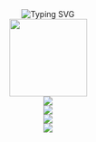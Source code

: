  <!-- dynamic typing effect 动态打字效果 -->
  <div align="center">
      <img src="https://readme-typing-svg.demolab.com?font=Fira+Code&pause=1000&width=800&lines=printf(Shui Lin wishes you happy coding);&center=true&size=30" alt="Typing SVG" />
  </div>
<div align="center"> <img height="137px" src="https://github-readme-stats.vercel.app/api?username=Shuilin123&hide_title=true&hide_border=true&show_icons=trueline_height=21&text_color=000&icon_color=000&bg_color=0,ea6161,ffc64d,fffc4d,52fa5a&theme=graywhite" /> </div>
<div align="center"> <img src="https://github-readme-stats.vercel.app/api/top-langs/?username=Shuilin123&hide_title=true&hide_border=true&layout=compact&langs_count=6&text_color=000&icon_color=fff&bg_color=0,52fa5a,4dfcff,c64dff&theme=graywhite" /> </div>
<div align="center"> <img src="https://github-profile-trophy.vercel.app/?username=Shuilin123" /> </div>
<div align="center"> <img src="https://github-readme-activity-graph.vercel.app/graph?username=Ashutosh00710&theme=github-compact"/> </div>
<div align="center"> <img src="https://streak-stats.demolab.com?user=Shuilin123&theme=garden"/> </div>
